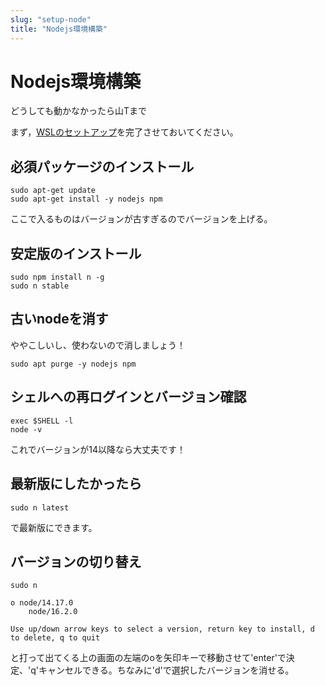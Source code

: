 ```yaml
---
slug: "setup-node"
title: "Nodejs環境構築"
---
```


# Nodejs環境構築

どうしても動かなかったら山Tまで

まず，[WSLのセットアップ](/wsl2-setup)を完了させておいてください。

## 必須パッケージのインストール
```
sudo apt-get update
sudo apt-get install -y nodejs npm
```
ここで入るものはバージョンが古すぎるのでバージョンを上げる。

## 安定版のインストール
```
sudo npm install n -g
sudo n stable
```

## 古いnodeを消す
ややこしいし、使わないので消しましょう！
```
sudo apt purge -y nodejs npm
```

## シェルへの再ログインとバージョン確認
```
exec $SHELL -l
node -v
```
これでバージョンが14以降なら大丈夫です！

## 最新版にしたかったら
```
sudo n latest
```
で最新版にできます。

## バージョンの切り替え
```
sudo n
```
```
ο node/14.17.0
    node/16.2.0

Use up/down arrow keys to select a version, return key to install, d to delete, q to quit
```
と打って出てくる上の画面の左端のoを矢印キーで移動させて'enter'で決定、'q'キャンセルできる。ちなみに'd'で選択したバージョンを消せる。
